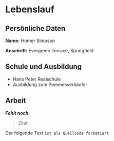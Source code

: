 # Lebenslauf

## Persönliche Daten
**Name:** Homer Simpson

**Anschrift:** Evergreen Terrace, Springfield

## Schule und Ausbildung
* Hans Peter Realschule
* Ausbildung zum Pommesverkäufer

## Arbeit
***Fehlt noch***

> Zitat

Der folgende Text `ist als Quellcode formatiert`

 
